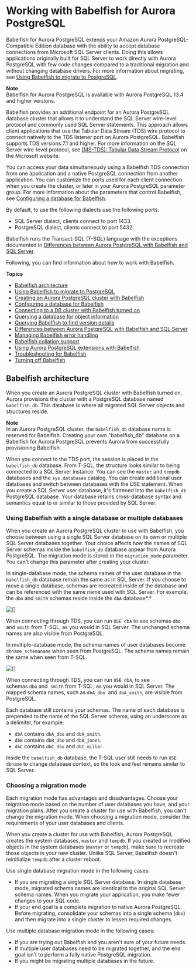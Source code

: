 # Working with Babelfish for Aurora PostgreSQL<a name="babelfish"></a>

Babelfish for Aurora PostgreSQL extends your Amazon Aurora PostgreSQL\-Compatible Edition database with the ability to accept database connections from Microsoft SQL Server clients\. Doing this allows applications originally built for SQL Server to work directly with Aurora PostgreSQL with few code changes compared to a traditional migration and without changing database drivers\. For more information about migrating, see [Using Babelfish to migrate to PostgreSQL](babelfish-migration.md)\.

**Note**  
Babelfish for Aurora PostgreSQL is available with Aurora PostgreSQL 13\.4 and higher versions\.

Babelfish provides an additional endpoint for an Aurora PostgreSQL database cluster that allows it to understand the SQL Server wire\-level protocol and commonly used SQL Server statements\. This approach allows client applications that use the Tabular Data Stream \(TDS\) wire protocol to connect natively to the TDS listener port on Aurora PostgreSQL\. Babelfish supports TDS versions 7\.1 and higher\. For more information on the SQL Server wire\-level protocol, see [\[MS\-TDS\]: Tabular Data Stream Protocol](https://docs.microsoft.com/en-us/openspecs/windows_protocols/ms-tds/b46a581a-39de-4745-b076-ec4dbb7d13ec) on the Microsoft website\. 

You can access your data simultaneously using a Babelfish TDS connection from one application and a native PostgreSQL connection from another application\. You can customize the ports used for each client connection when you create the cluster, or later in your Aurora PostgreSQL parameter group\. For more information about the parameters that control Babelfish, see [Configuring a database for Babelfish](babelfish-configuration.md)\.

By default, to use the following dialects use the following ports:
+ SQL Server dialect, clients connect to port 1433\.
+ PostgreSQL dialect, clients connect to port 5432\.

Babelfish runs the Transact\-SQL \(T\-SQL\) language with the exceptions documented in [Differences between Aurora PostgreSQL with Babelfish and SQL Server](babelfish-compatibility.md)\.

Following, you can find information about how to work with Babelfish\.

**Topics**
+ [Babelfish architecture](#babelfish-architecture)
+ [Using Babelfish to migrate to PostgreSQL](babelfish-migration.md)
+ [Creating an Aurora PostgreSQL cluster with Babelfish](babelfish-create.md)
+ [Configuring a database for Babelfish](babelfish-configuration.md)
+ [Connecting to a DB cluster with Babelfish turned on](babelfish-connect.md)
+ [Querying a database for object information](babelfish-query-database.md)
+ [Querying Babelfish to find version details](babelfish-information.md)
+ [Differences between Aurora PostgreSQL with Babelfish and SQL Server](babelfish-compatibility.md)
+ [Managing Babelfish error handling](babelfish-strict.md)
+ [Babelfish collation support](babelfish-collations.md)
+ [Using Aurora PostgreSQL extensions with Babelfish](babelfish-postgres-aws-extensions.md)
+ [Troubleshooting for Babelfish](babelfish-troubleshooting.md)
+ [Turning off Babelfish](babelfish-remove.md)

## Babelfish architecture<a name="babelfish-architecture"></a>

When you create an Aurora PostgreSQL cluster with Babelfish turned on, Aurora provisions the cluster with a PostgreSQL database named `babelfish_db`\. This database is where all migrated SQL Server objects and structures reside\. 

**Note**  
In an Aurora PostgreSQL cluster, the `babelfish_db` database name is reserved for Babelfish\. Creating your own "babelfish\_db" database on a Babelfish for Aurora PostgreSQL prevents Aurora from successfully provisioning Babelfish\. 

When you connect to the TDS port, the session is placed in the `babelfish_db` database\. From T\-SQL, the structure looks similar to being connected to a SQL Server instance\. You can see the `master` and `tempdb` databases and the `sys.databases` catalog\. You can create additional user databases and switch between databases with the USE statement\. When you create a SQL Server user database, it's flattened into the `babelfish_db` PostgreSQL database\. Your database retains cross\-database syntax and semantics equal to or similar to those provided by SQL Server\.

### Using Babelfish with a single database or multiple databases<a name="babelfish-single_vs_multi_db"></a>

When you create an Aurora PostgreSQL cluster to use with Babelfish, you choose between using a single SQL Server database on its own or multiple SQL Server databases together\. Your choice affects how the names of SQL Server schemas inside the `babelfish_db` database appear from Aurora PostgreSQL\. The migration mode is stored in the `migration_mode` parameter\. You can't change this parameter after creating your cluster\.

In single\-database mode, the schema names of the user database in the `babelfish_db` database remain the same as in SQL Server\. If you choose to move a single database, schemas are recreated inside of the database and can be referenced with the same name used with SQL Server\. For example, the `dbo` and `smith` schemas reside inside the `dbA` database*\.* 

![\[\]](http://docs.aws.amazon.com/AmazonRDS/latest/AuroraUserGuide/images/babelfish_single_db_mode.png)

When connecting through TDS, you can run `USE dbA` to see schemas `dbo` and `smith` from T\-SQL, as you would in SQL Server\. The unchanged schema names are also visible from PostgreSQL\.

In multiple\-database mode, the schema names of user databases become `dbname_schemaname` when seen from PostgreSQL\. The schema names remain the same when seen from T\-SQL\.

![\[\]](http://docs.aws.amazon.com/AmazonRDS/latest/AuroraUserGuide/images/babelfish_multi_db_mode.png)

When connecting through TDS, you can run `USE dbA`, to see schemas `dbo` and  `smith` from T\-SQL, as you would in SQL Server\. The mapped schema names, such as `dbA_dbo`  and `dbA_smith`, are visible from PostgreSQL\.

Each database still contains your schemas\. The name of each database is prepended to the name of the SQL Server schema, using an underscore as a delimiter, for example:
+ `dbA` contains `dbA_dbo` and `dbA_smith`\.
+ `dbB` contains `dbB_dbo` and `dbB_jones`\.
+ `dbC` contains `dbC_dbo` and `dbC_miller`\.

Inside the `babelfish_db` database, the T\-SQL user still needs to run `USE dbname` to change database context, so the look and feel remains similar to SQL Server\.

### Choosing a migration mode<a name="babelfish-choosing_single_vs_multi"></a>

Each migration mode has advantages and disadvantages\. Choose your migration mode based on the number of user databases you have, and your migration plans\. After you create a cluster for use with Babelfish, you can't change the migration mode\. When choosing a migration mode, consider the requirements of your user databases and clients\.

When you create a cluster for use with Babelfish, Aurora PostgreSQL creates the system databases, `master` and `tempdb`\. If you created or modified objects in the system databases \(`master` or `tempdb`\), make sure to recreate those objects in your new cluster\. Unlike SQL Server, Babelfish doesn't reinitialize `tempdb` after a cluster reboot\.

Use single database migration mode in the following cases:
+ If you are migrating a single SQL Server database\. In single database mode, migrated schema names are identical to the original SQL Server schema names\. When you migrate your application, you make fewer changes to your SQL code\.
+ If your end goal is a complete migration to native Aurora PostgreSQL\. Before migrating, consolidate your schemas into a single schema \(`dbo`\) and then migrate into a single cluster to lessen required changes\.

Use multiple database migration mode in the following cases:
+ If you are trying out Babelfish and you aren't sure of your future needs\. 
+ If multiple user databases need to be migrated together, and the end goal isn't to perform a fully native PostgreSQL migration\.
+ If you might be migrating multiple databases in the future\.